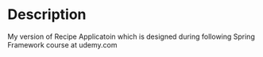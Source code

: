 # Description

My version of Recipe Applicatoin which is designed during following Spring Framework course at udemy.com